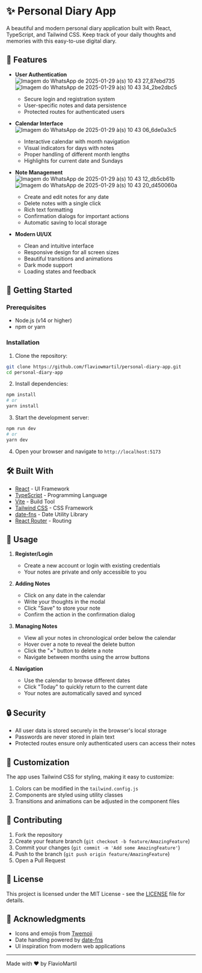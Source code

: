 # ✨ Personal Diary App

A beautiful and modern personal diary application built with React, TypeScript, and Tailwind CSS. Keep track of your daily thoughts and memories with this easy-to-use digital diary.

## 🌟 Features

- **User Authentication**
  ![Imagem do WhatsApp de 2025-01-29 à(s) 10 43 27_87ebd735](https://github.com/user-attachments/assets/5ade6400-ceb8-4c2d-bc77-8bdbf07103b8)
  ![Imagem do WhatsApp de 2025-01-29 à(s) 10 43 34_2be2dbc5](https://github.com/user-attachments/assets/4a9d0fff-3b70-4216-93a9-12cdec4a4a62)

  - Secure login and registration system
  - User-specific notes and data persistence
  - Protected routes for authenticated users

- **Calendar Interface**
  ![Imagem do WhatsApp de 2025-01-29 à(s) 10 43 06_6de0a3c5](https://github.com/user-attachments/assets/23cdfd4d-2f5a-498e-9f20-d5231fbe7e94)

  - Interactive calendar with month navigation
  - Visual indicators for days with notes
  - Proper handling of different month lengths
  - Highlights for current date and Sundays

- **Note Management**
  ![Imagem do WhatsApp de 2025-01-29 à(s) 10 43 12_db5cb61b](https://github.com/user-attachments/assets/91e2fc25-49c6-462a-a177-79156e5d07f0)
  ![Imagem do WhatsApp de 2025-01-29 à(s) 10 43 20_d450060a](https://github.com/user-attachments/assets/e44153bd-d8da-4d85-9e0e-a187d5700f90)


  - Create and edit notes for any date
  - Delete notes with a single click
  - Rich text formatting
  - Confirmation dialogs for important actions
  - Automatic saving to local storage

- **Modern UI/UX**
  - Clean and intuitive interface
  - Responsive design for all screen sizes
  - Beautiful transitions and animations
  - Dark mode support
  - Loading states and feedback

## 🚀 Getting Started

### Prerequisites

- Node.js (v14 or higher)
- npm or yarn

### Installation

1. Clone the repository:
```bash
git clone https://github.com/flaviowmartil/personal-diary-app.git
cd personal-diary-app
```

2. Install dependencies:
```bash
npm install
# or
yarn install
```

3. Start the development server:
```bash
npm run dev
# or
yarn dev
```

4. Open your browser and navigate to `http://localhost:5173`

## 🛠️ Built With

- [React](https://reactjs.org/) - UI Framework
- [TypeScript](https://www.typescriptlang.org/) - Programming Language
- [Vite](https://vitejs.dev/) - Build Tool
- [Tailwind CSS](https://tailwindcss.com/) - CSS Framework
- [date-fns](https://date-fns.org/) - Date Utility Library
- [React Router](https://reactrouter.com/) - Routing

## 📱 Usage

1. **Register/Login**
   - Create a new account or login with existing credentials
   - Your notes are private and only accessible to you

2. **Adding Notes**
   - Click on any date in the calendar
   - Write your thoughts in the modal
   - Click "Save" to store your note
   - Confirm the action in the confirmation dialog

3. **Managing Notes**
   - View all your notes in chronological order below the calendar
   - Hover over a note to reveal the delete button
   - Click the "×" button to delete a note
   - Navigate between months using the arrow buttons

4. **Navigation**
   - Use the calendar to browse different dates
   - Click "Today" to quickly return to the current date
   - Your notes are automatically saved and synced

## 🔒 Security

- All user data is stored securely in the browser's local storage
- Passwords are never stored in plain text
- Protected routes ensure only authenticated users can access their notes

## 🎨 Customization

The app uses Tailwind CSS for styling, making it easy to customize:

1. Colors can be modified in the `tailwind.config.js`
2. Components are styled using utility classes
3. Transitions and animations can be adjusted in the component files

## 📝 Contributing

1. Fork the repository
2. Create your feature branch (`git checkout -b feature/AmazingFeature`)
3. Commit your changes (`git commit -m 'Add some AmazingFeature'`)
4. Push to the branch (`git push origin feature/AmazingFeature`)
5. Open a Pull Request

## 📄 License

This project is licensed under the MIT License - see the [LICENSE](LICENSE) file for details.

## 🙏 Acknowledgments

- Icons and emojis from [Twemoji](https://twemoji.twitter.com/)
- Date handling powered by [date-fns](https://date-fns.org/)
- UI inspiration from modern web applications

---

Made with ❤️ by FlavioMartil
